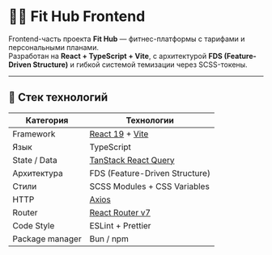 # 🏋️‍♂️ Fit Hub Frontend

Frontend-часть проекта **Fit Hub** — фитнес-платформы с тарифами и персональными планами.  
Разработан на **React + TypeScript + Vite**, с архитектурой **FDS (Feature-Driven Structure)** и гибкой системой темизации через SCSS-токены.

---

## 🚀 Стек технологий

| Категория | Технологии |
|------------|-------------|
| Framework | [React 19](https://react.dev/) + [Vite](https://vitejs.dev/) |
| Язык | TypeScript |
| State / Data | [TanStack React Query](https://tanstack.com/query/latest) |
| Архитектура | FDS (Feature-Driven Structure) |
| Стили | SCSS Modules + CSS Variables |
| HTTP | [Axios](https://axios-http.com/) |
| Router | [React Router v7](https://reactrouter.com/en/main) |
| Code Style | ESLint + Prettier |
| Package manager | Bun / npm |
